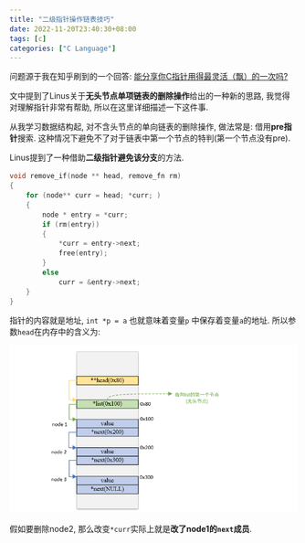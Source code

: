 ```yaml
---
title: "二级指针操作链表技巧"
date: 2022-11-20T23:40:30+08:00
tags: [c]
categories: ["C Language"]
---
```


问题源于我在知乎刷到的一个回答: [能分享你C指针用得最灵活（飘）的一次吗?](https://www.zhihu.com/question/477832027/answer/2044206446)

文中提到了Linus关于**无头节点单项链表的删除操作**给出的一种新的思路, 我觉得对理解指针非常有帮助, 所以在这里详细描述一下这件事.

从我学习数据结构起, 对不含头节点的单向链表的删除操作, 做法常是: 借用**pre指针**搜索. 这种情况下避免不了对于链表中第一个节点的特判(第一个节点没有pre).

Linus提到了一种借助**二级指针避免该分支**的方法. 

```c
void remove_if(node ** head, remove_fn rm)
{
    for (node** curr = head; *curr; )
    {
        node * entry = *curr;
        if (rm(entry))
        {
            *curr = entry->next;
            free(entry);
        }
        else
            curr = &entry->next;
    }
}
```

指针的内容就是地址, `int *p = a` 也就意味着变量`p` 中保存着变量`a`的地址. 所以参数`head`在内存中的含义为:

![list的内存布局](./mem.png)

假如要删除node2, 那么改变`*curr`实际上就是**改了node1的`next`成员**. 
